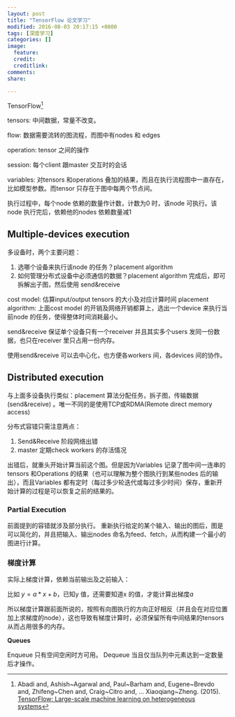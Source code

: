 ```yaml
---
layout: post
title: "TensorFlow 论文学习"
modified: 2016-08-03 20:17:15 +0800
tags: [深度学习]
categories: []
image:
  feature: 
  credit: 
  creditlink: 
comments: 
share: 

---
```


TensorFlow[^TF]

tensors: 中间数据，常量不改变。

flow: 数据需要流转的图流程，而图中有nodes 和 edges

operation: tensor 之间的操作

session: 每个client 跟master 交互时的会话

variables: 对tensors 和operations 叠加的结果，而且在执行流程图中一直存在，比如模型参数。而tensor 只存在于图中每两个节点间。

执行过程中，每个node 依赖的数量作计数，计数为0 时，该node 可执行。该node 执行完后，依赖他的nodes 依赖数量减1


## Multiple-devices execution 

多设备时，两个主要问题：
1. 选哪个设备来执行该node 的任务？placement algorithm
2. 如何管理分布式设备中必须通信的数据？placement algorithm 完成后，即可拆解出子图，然后使用 send&receive 


cost model: 估算input/output tensors 的大小及对应计算时间
placement algorithm: 上面cost model 的开销及网络开销都算上，选出一个device 来执行当前node 的任务，使得整体时间消耗最小。

send&receive 保证单个设备只有一个receiver 并且其实多个users 发同一份数据，也只在receiver 里只占用一份内存。

使用send&receive 可以去中心化，也方便各workers 间，各devices 间的协作。


## Distributed execution

与上面多设备执行类似：placement 算法分配任务，拆子图，传输数据(send&receive) 。唯一不同的是使用TCP或RDMA(Remote direct memory access)

分布式容错只需注意两点：

1. Send&Receive 阶段网络出错
2. master 定期check workers 的存活情况

出错后，就重头开始计算当前这个图。但是因为Variables 记录了图中间一连串的tensors 和Operations 的结果（也可以理解为整个图执行到某些nodes 后的输出），而且Variables 都有定时（每过多少轮迭代或每过多少时间）保存，重新开始计算的过程是可以恢复之前的结果的。

### Partial Execution 

前面提到的容错就涉及部分执行。 重新执行给定的某个输入、输出的图后，图是可以简化的，并且把输入、输出nodes 命名为feed、fetch，从而构建一个最小的图进行计算。

### 梯度计算

实际上梯度计算，依赖当前输出及之前输入：

比如 $y = a*x + b$，已知y 值，还需要知道x 的值，才能计算出梯度$a$

所以梯度计算跟前面所说的，按照有向图执行的方向正好相反（并且会在对应位置加上求梯度的node），这也导致有梯度计算时，必须保留所有中间结果的tensors 从而占用很多的内存。


**Queues** 

Enqueue 只有空间空闲时方可用。
Dequeue 当且仅当队列中元素达到一定数量后才操作。

[^TF]: Abadi and, Ashish~Agarwal and, Paul~Barham and, Eugene~Brevdo and, Zhifeng~Chen and, Craig~Citro and, … Xiaoqiang~Zheng. (2015). [TensorFlow: Large-scale machine learning on heterogeneous systems](http://download.tensorflow.org/paper/whitepaper2015.pdf)



